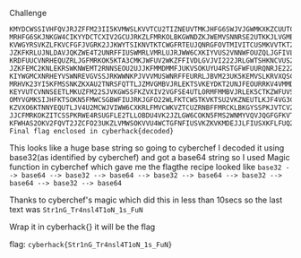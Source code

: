 Challenge
```
KMYDCWSSIVHFQVJRJZFFM23II5KVMWSLKVVTCU2TIZNEUVTMKJHFG6SWJVJGWMKXKZCUUTCWNRNFKUJRKV4VMRLMMFKGWVSWKZCXQTCTNRYE2UTL
MRHFG6SKJNKGW4CIKYYDCTCXIV2GCUJRKZLFMRKOLBKGWNDZKJWEMVSNNRSE2UTKKJLVGMBRIVJFK3CPKNWFERCWKZHEIUZROBLVORSGKVJTCUSP
KVWGYRSVKZLFKVCFGFJVGRK2JJKWYTSIKNVTKTCWGFRTEUJQNRGFOVTMIVITCUSMKVVTKT2NNNLE4VTKJJLVIRLQIVJGWMKTKMYDSTKRNN2EQV2W
JZKFKRLUJNLDAVJQKZWE4T2UNRFFIUSWMRLVMRLUJRJWW6CXKIYVUS2VNNWFOUZQLJGFIVLUJFJTANKYKJVVMU2RGFSEYV3LNBDFGVSWMFKWWOKD
KRDFUUCVNRHEQUZRLJGFMRKOK5KTA3CMKJWFUV2WKZFFIVDLGVJVI222JRLGWTSHKNCVUS2WNNRXUUL2JJFVG23ULBLVMUSUKNKXIT2WGBLFMVSF
JZKFEMC2KNLEKRSWKNWEMT2RNNSEOU2UJJKFMMDMMFJUKVSOKUYU4RSTGFWFUURQNRJE22ZVJ5KGWNKGJZDFUVKTGBYEWVCVLJFFK23YKJJWYWSL
KIYWGMCXNRHEYVSWNREVGVSSJRKWWNKPJVVVMUSWNRFFEURRLJBVM23UK5KEMVSLKRVXQSCXKRFEIUZQORQVM22WKZLGW5CWKRWEUR2SKU4VMVJR
MRHVK23YI5KFMSSNKZKXAU2TNRSFQTTLJZMVGMBVJRLEKTSVKEYDKT2UNJFEOURRKV4VMMDUJNIWWVJQKVVXIUCTGBNEWVSFIZHVGMLIJRLWYWSV
KEYVUTCVNNSEETLMKUZFM22SJVKGWSSFKZVXIV2VGFSE4UTLORMFMMBVJRLEK5CTKZWFUVSVNRHFQVDMJJEVE3CGKZLWYSSQKFVWIR2UKZFEYVBQ
OMYVGMKSIJHFKTSOKN5FMWCSGBWFIUJRKJGFO22WLFKTCWSTKVKTSU2VKZNEUTLKJF4VG3CKJVJDCZCVKUYGQTCTKZWFOVSWJV4VMMBVJ5GWWWSQ
KZVXO6KTNNYEQUTLJV4U2MCWJVIWW6CXKRLFMVCWKVZTCUZRNBFFMRCKLBKGYSSPKJVTCV2VGBNFAVLLORDVGVCKMFLGW6CDKNVVUSSWKZHFQUZR
JJCFMRKOKZITCSSPKRWE4RSUGFLE2TLLOBDU4VK2JZLGW6COKN5FMS2WNMYVQVJQGFGFKVTMJFJVMUSUKZCWIR2UNNLFUVTKJJDVI3CKJNLGW5CO
KFWHAS2OKV2FQVT2JZCFO23UKZLVMWSOKVVU4WCTGFNFIUSVKZKVKMDEJJLFIUSXKFLFUQ2VKVUEMUCUGA4VAVBQHE
Final flag enclosed in cyberhack{decoded}
```

This looks like a huge base string so going to cyberchef I decoded it using base32(as identified by cyberchef) and got a base64 string 
so I used Magic function in cyberchef which gave me the flagthe recipe looked like 
```base32 --> base64 --> base32 --> base64 --> base32 --> base64 --> base32 --> base64 --> base32 --> base64 ```

Thanks to cyberchef's magic which did this in less than 10secs so the last text was ```Str1nG_Tr4nsl4T1oN_1s_FuN```

Wrap it in cyberhack{} it will be the flag

flag: ```cyberhack{Str1nG_Tr4nsl4T1oN_1s_FuN}```
